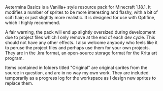 Aetermina Basics is a Vanilla+ style resource pack for Minecraft 1.18.1. It modifies a number of sprites to be more interesting and flashy, with a bit of scifi flair; or just slightly more realistic.
It is designed for use with Optifine, which I highly recommend.

A fair warning, the pack will end up slightly oversized during development due to project files which I only remove at the end of each dev cycle. This should not have any other effects. I also welcome anybody who feels like it to peruse the project files and perhaps use them for your own projects. They are in the .kra format, an open-source storage format for the Krita art program.

Items contained in folders titled "Original" are original sprites from the source in question, and are in no way my own work. They are included temporarily as a progress log for the workspace as I design new sprites to replace them.
